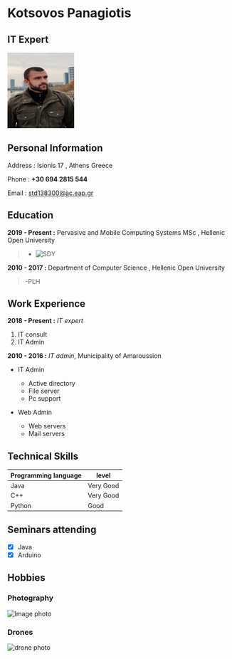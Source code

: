 # Kotsovos Panagiotis
## IT Expert 
<img src="PHOTO.jpg" height="170" width="150">


## Personal Information

Address : Isionis 17 , Athens Greece

Phone   : **+30 694 2815 544**

Email   : std138300@ac.eap.gr


## Education

**2019 - Present :** Pervasive and Mobile Computing Systems MSc , Hellenic Open University

> - ![SDY](https://www.eap.gr/education/postgraduate/annual/mobile-and-diffuse-computing-systems/)

**2010 - 2017    :** Department of Computer Science , Hellenic Open University

> -PLH

## Work Experience

**2018 - Present :** *IT expert*

1. IT consult
2. IT Admin

**2010 - 2016 :** *IT admin*, Municipality of Amaroussion

- IT Admin
   - Active directory
   - File server
   - Pc support
   
- Web Admin
   - Web servers
   - Mail servers
   
## Technical Skills

| Programming language | level | 
| ------------- | ------------- | 
| Java | Very Good | 
| C++ | Very Good  | 
| Python  | Good | 

## Seminars attending
- [x] Java
- [x] Arduino

## Hobbies
### Photography

![Image photo](http://www.myiconfinder.com/uploads/iconsets/128-128-c0cf69f3ef6feded92ce448c8caffdc0-camera.png)

### Drones

![drone photo](https://icon-icons.com/icons2/1738/PNG/128/iconfinder-technologymachineelectronicdevice06-4026454_113332.png)
